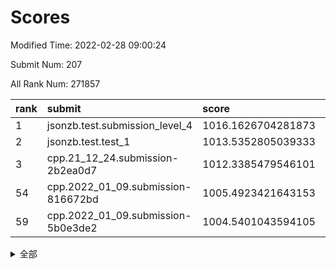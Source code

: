 # Scores

Modified Time: 2022-02-28 09:00:24

Submit Num: 207

All Rank Num: 271857

| rank |               submit               |       score        |       sigma        | pk_num |
| :--- | :--------------------------------- | :----------------- | :----------------- | :----- |
| 1    | jsonzb.test.submission_level_4     | 1016.1626704281873 | 0.8464210720056387 | 5254   |
| 2    | jsonzb.test.test_1                 | 1013.5352805039333 | 0.8417276837234844 | 5255   |
| 3    | cpp.21_12_24.submission-2b2ea0d7   | 1012.3385479546101 | 0.8011406611481725 | 5255   |
| 54   | cpp.2022_01_09.submission-816672bd | 1005.4923421643153 | 0.7231440137819237 | 5259   |
| 59   | cpp.2022_01_09.submission-5b0e3de2 | 1004.5401043594105 | 0.7119247683700114 | 5251   |


<details>
<summary>全部</summary>

| rank |                 submit                 |       score        |       sigma        | pk_num |
| :--- | :------------------------------------- | :----------------- | :----------------- | :----- |
| 1    | jsonzb.test.submission_level_4         | 1016.1626704281873 | 0.8464210720056387 | 5254   |
| 2    | jsonzb.test.test_1                     | 1013.5352805039333 | 0.8417276837234844 | 5255   |
| 3    | cpp.21_12_24.submission-2b2ea0d7       | 1012.3385479546101 | 0.8011406611481725 | 5255   |
| 4    | gobigger.level_3.submission_level_3_22 | 1011.2890953572083 | 0.7828023230686599 | 5255   |
| 5    | gobigger.level_3.submission_level_3_3  | 1011.1978532841283 | 0.7874842767447459 | 5253   |
| 6    | gobigger.level_3.submission_level_3_29 | 1011.1780261560149 | 0.7470720100146088 | 5250   |
| 7    | gobigger.level_3.submission_level_3_15 | 1011.1475168922432 | 0.7577272380818847 | 5252   |
| 8    | gobigger.level_3.submission_level_3_28 | 1011.0248985956675 | 0.7557991906053364 | 5252   |
| 9    | gobigger.level_3.submission_level_3_31 | 1010.8793213717448 | 0.8140123327562447 | 5253   |
| 10   | gobigger.level_3.submission_level_3_5  | 1010.8516693465177 | 0.7637443820994145 | 5254   |
| 11   | gobigger.level_3.submission_level_3_6  | 1010.7925458622072 | 0.7588367961366786 | 5252   |
| 12   | gobigger.level_3.submission_level_3_0  | 1010.7627058206104 | 0.7578889352604902 | 5254   |
| 13   | gobigger.level_3.submission_level_3_38 | 1010.7465083504596 | 0.7637688521996152 | 5259   |
| 14   | gobigger.level_3.submission_level_3_19 | 1010.7300832651512 | 0.769249780035554  | 5251   |
| 15   | gobigger.level_3.submission_level_3_42 | 1010.7190697280366 | 0.7466631575071642 | 5255   |
| 16   | gobigger.level_3.submission_level_3_36 | 1010.7180695381003 | 0.7876486608887873 | 5249   |
| 17   | gobigger.level_3.submission_level_3_20 | 1010.5793803134284 | 0.7758623953511777 | 5254   |
| 18   | gobigger.level_3.submission_level_3_14 | 1010.5120045767785 | 0.7650424582742823 | 5253   |
| 19   | gobigger.level_3.submission_level_3_13 | 1010.4381104867791 | 0.7644582686549762 | 5254   |
| 20   | gobigger.level_3.submission_level_3_41 | 1010.42433123661   | 0.7575732335825798 | 5253   |
| 21   | gobigger.level_3.submission_level_3_24 | 1010.4036765325744 | 0.749146171327313  | 5250   |
| 22   | gobigger.level_3.submission_level_3_30 | 1010.333711427214  | 0.7689712984983185 | 5255   |
| 23   | gobigger.level_3.submission_level_3_8  | 1010.3207321326502 | 0.7610333433279857 | 5258   |
| 24   | gobigger.level_3.submission_level_3_39 | 1010.2939609532306 | 0.762399007247615  | 5254   |
| 25   | gobigger.level_3.submission_level_3_17 | 1010.2405704782478 | 0.738560719428554  | 5253   |
| 26   | gobigger.level_3.submission_level_3_44 | 1010.1842529075248 | 0.7558878566210162 | 5254   |
| 27   | gobigger.level_3.submission_level_3_37 | 1010.0971489716028 | 0.7893839990535129 | 5258   |
| 28   | gobigger.level_3.submission_level_3_34 | 1010.0442027148619 | 0.7357480102420471 | 5255   |
| 29   | gobigger.level_3.submission_level_3_48 | 1010.043936355107  | 0.7479472104923895 | 5253   |
| 30   | gobigger.level_3.submission_level_3_49 | 1010.0075507958733 | 0.7390675461535018 | 5254   |
| 31   | gobigger.level_3.submission_level_3_40 | 1009.9591080397621 | 0.7533476138870462 | 5248   |
| 32   | gobigger.level_3.submission_level_3_33 | 1009.9259114012309 | 0.7832130984888384 | 5244   |
| 33   | gobigger.level_3.submission_level_3_35 | 1009.9230081201998 | 0.7576259431536739 | 5255   |
| 34   | gobigger.level_3.submission_level_3_16 | 1009.9006164777118 | 0.7577920509277424 | 5253   |
| 35   | gobigger.level_3.submission_level_3_43 | 1009.8348291844188 | 0.7484224636326599 | 5251   |
| 36   | gobigger.level_3.submission_level_3_12 | 1009.7913740315377 | 0.7413527317693868 | 5250   |
| 37   | gobigger.level_3.submission_level_3_46 | 1009.6776630188454 | 0.743040939833985  | 5253   |
| 38   | gobigger.level_3.submission_level_3_27 | 1009.6602785281596 | 0.7754308926635796 | 5251   |
| 39   | gobigger.level_3.submission_level_3_26 | 1009.5952937169592 | 0.7541784787792399 | 5253   |
| 40   | gobigger.level_3.submission_level_3_45 | 1009.4964305762416 | 0.7419478388070702 | 5252   |
| 41   | gobigger.level_3.submission_level_3_1  | 1009.4904963327476 | 0.7574317051931704 | 5254   |
| 42   | gobigger.level_3.submission_level_3_18 | 1009.4470005146297 | 0.7820752685512035 | 5252   |
| 43   | gobigger.level_3.submission_level_3_23 | 1009.4422696126481 | 0.7443904963891366 | 5247   |
| 44   | gobigger.level_3.submission_level_3_25 | 1009.4381654221328 | 0.7459216642512245 | 5253   |
| 45   | gobigger.level_3.submission_level_3_21 | 1009.2889273785307 | 0.7650607933136829 | 5249   |
| 46   | gobigger.level_3.submission_level_3_2  | 1009.2090455457627 | 0.7612415914297406 | 5249   |
| 47   | gobigger.level_3.submission_level_3_4  | 1009.1989794090362 | 0.7438355436183908 | 5255   |
| 48   | gobigger.level_3.submission_level_3_47 | 1009.196747115729  | 0.7640257277511154 | 5254   |
| 49   | gobigger.level_3.submission_level_3_32 | 1009.0337552005036 | 0.7524403397229555 | 5252   |
| 50   | gobigger.level_3.submission_level_3_11 | 1008.8706775997781 | 0.7432456780762196 | 5247   |
| 51   | gobigger.level_3.submission_level_3_10 | 1008.8178046575089 | 0.7362914938434372 | 5251   |
| 52   | gobigger.level_3.submission_level_3_7  | 1008.5839558714795 | 0.7451572801081735 | 5254   |
| 53   | gobigger.level_3.submission_level_3_9  | 1008.1354311102183 | 0.7345129169828821 | 5250   |
| 54   | cpp.2022_01_09.submission-816672bd     | 1005.4923421643153 | 0.7231440137819237 | 5259   |
| 55   | gobigger.level_1.submission_level_1_35 | 1004.883072891196  | 0.7314654066859986 | 5251   |
| 56   | gobigger.level_1.submission_level_1_14 | 1004.8632731496858 | 0.7342553919202597 | 5257   |
| 57   | gobigger.level_1.submission_level_1_45 | 1004.8120877438583 | 0.72675311040473   | 5252   |
| 58   | gobigger.level_1.submission_level_1_32 | 1004.6120605693152 | 0.7227739735418425 | 5245   |
| 59   | cpp.2022_01_09.submission-5b0e3de2     | 1004.5401043594105 | 0.7119247683700114 | 5251   |
| 60   | gobigger.level_1.submission_level_1_43 | 1004.4895111365835 | 0.7205803840487381 | 5249   |
| 61   | gobigger.level_1.submission_level_1_7  | 1004.28425120787   | 0.7084045458710049 | 5250   |
| 62   | gobigger.level_1.submission_level_1_46 | 1004.265457943094  | 0.7167339201007381 | 5257   |
| 63   | gobigger.level_1.submission_level_1_37 | 1004.1504781899532 | 0.7237072579297532 | 5259   |
| 64   | gobigger.level_1.submission_level_1_41 | 1004.1200495374293 | 0.72674374839056   | 5254   |
| 65   | gobigger.level_1.submission_level_1_22 | 1004.0079629813188 | 0.7166490149406035 | 5257   |
| 66   | gobigger.level_1.submission_level_1_47 | 1003.9072231054834 | 0.7223409902206314 | 5257   |
| 67   | gobigger.level_1.submission_level_1_9  | 1003.8668115006368 | 0.7183765450265767 | 5255   |
| 68   | gobigger.level_1.submission_level_1_39 | 1003.8479327616063 | 0.714914593318581  | 5256   |
| 69   | gobigger.level_1.submission_level_1_2  | 1003.8437216275039 | 0.7220064486558377 | 5250   |
| 70   | gobigger.level_1.submission_level_1_49 | 1003.7941366772876 | 0.7206069515136206 | 5259   |
| 71   | gobigger.level_1.submission_level_1_0  | 1003.732841746451  | 0.7263662525474907 | 5252   |
| 72   | gobigger.level_1.submission_level_1_19 | 1003.7278091660036 | 0.7206173923313385 | 5255   |
| 73   | gobigger.level_1.submission_level_1_10 | 1003.664181854488  | 0.7239992527920344 | 5254   |
| 74   | gobigger.level_1.submission_level_1_3  | 1003.6619313404757 | 0.7231876172585597 | 5257   |
| 75   | gobigger.level_1.submission_level_1_40 | 1003.5820264401532 | 0.730701759309462  | 5251   |
| 76   | gobigger.level_1.submission_level_1_17 | 1003.4575265192464 | 0.7159287909252795 | 5256   |
| 77   | gobigger.level_1.submission_level_1_36 | 1003.4563132210704 | 0.7157130021023416 | 5251   |
| 78   | gobigger.level_1.submission_level_1_30 | 1003.367514522771  | 0.7270674990254107 | 5259   |
| 79   | gobigger.level_1.submission_level_1_31 | 1003.349398996594  | 0.7203911848614059 | 5252   |
| 80   | gobigger.level_1.submission_level_1_42 | 1003.3447944517957 | 0.7150382620677703 | 5248   |
| 81   | gobigger.level_1.submission_level_1_11 | 1003.3177512015624 | 0.7175079079584832 | 5252   |
| 82   | gobigger.level_1.submission_level_1_33 | 1003.2699717406039 | 0.7075662233643204 | 5253   |
| 83   | gobigger.level_1.submission_level_1_12 | 1003.2165594437005 | 0.723693281570469  | 5255   |
| 84   | gobigger.level_1.submission_level_1_25 | 1003.1124260000394 | 0.7088036854705165 | 5257   |
| 85   | gobigger.level_1.submission_level_1_4  | 1002.8898857451701 | 0.71828480568628   | 5251   |
| 86   | gobigger.level_1.submission_level_1_29 | 1002.8472037632226 | 0.7239287403018022 | 5253   |
| 87   | gobigger.level_1.submission_level_1_16 | 1002.8186328433716 | 0.7158519104486305 | 5256   |
| 88   | gobigger.level_1.submission_level_1_24 | 1002.7617972060049 | 0.7173528232194337 | 5253   |
| 89   | gobigger.level_1.submission_level_1_44 | 1002.7199973187679 | 0.708630315396609  | 5253   |
| 90   | gobigger.level_1.submission_level_1_27 | 1002.6536704403845 | 0.7135541204278976 | 5255   |
| 91   | gobigger.level_1.submission_level_1_13 | 1002.6432231595293 | 0.7135627092694069 | 5258   |
| 92   | gobigger.level_1.submission_level_1_15 | 1002.6235935118144 | 0.7169374353781306 | 5251   |
| 93   | gobigger.level_1.submission_level_1_23 | 1002.5272035955838 | 0.7103412762618045 | 5256   |
| 94   | gobigger.level_1.submission_level_1_8  | 1002.3896186977023 | 0.7164388582239227 | 5250   |
| 95   | gobigger.level_1.submission_level_1_18 | 1002.3797629055889 | 0.714840056688683  | 5257   |
| 96   | gobigger.level_1.submission_level_1_26 | 1002.3699485969018 | 0.7079471713427947 | 5259   |
| 97   | gobigger.level_1.submission_level_1_20 | 1002.3608699363907 | 0.7142280439856588 | 5255   |
| 98   | gobigger.level_1.submission_level_1_28 | 1002.346490057936  | 0.7229010199112788 | 5252   |
| 99   | gobigger.level_1.submission_level_1_1  | 1002.2486208093337 | 0.7175475905139548 | 5252   |
| 100  | gobigger.level_1.submission_level_1_34 | 1002.168132604688  | 0.7132837694297987 | 5260   |
| 101  | gobigger.level_1.submission_level_1_48 | 1002.140804103054  | 0.7111302096463138 | 5250   |
| 102  | gobigger.level_1.submission_level_1_38 | 1002.0920508061471 | 0.701951384650113  | 5256   |
| 103  | gobigger.level_1.submission_level_1_5  | 1002.0894495744728 | 0.7129631211595328 | 5254   |
| 104  | gobigger.level_1.submission_level_1_6  | 1001.9340118563863 | 0.7239969297921557 | 5252   |
| 105  | gobigger.level_1.submission_level_1_21 | 1001.8390952488099 | 0.7191422339209699 | 5252   |
| 106  | gobigger.random.submission_random_5    | 997.8210663655603  | 0.7075707892747791 | 5252   |
| 107  | gobigger.random.submission_random_20   | 997.4015793111777  | 0.6969599368152808 | 5253   |
| 108  | gobigger.random.submission_random_18   | 997.1010036467134  | 0.706955256246163  | 5251   |
| 109  | gobigger.random.submission_random_25   | 996.9411918903454  | 0.7078474556450326 | 5252   |
| 110  | gobigger.random.submission_random_40   | 996.7319641595395  | 0.7073759636836723 | 5256   |
| 111  | gobigger.random.submission_random_45   | 996.708347139489   | 0.7145296784277626 | 5252   |
| 112  | gobigger.random.submission_random_2    | 996.622444911002   | 0.7059016738596254 | 5254   |
| 113  | gobigger.random.submission_random_17   | 996.6017829614628  | 0.7221420141274149 | 5250   |
| 114  | gobigger.random.submission_random_24   | 996.5718602397154  | 0.7119144860451969 | 5255   |
| 115  | gobigger.random.submission_random_12   | 996.5223140870951  | 0.7159087990008137 | 5259   |
| 116  | gobigger.random.submission_random_42   | 996.4807781283239  | 0.6971909056857452 | 5255   |
| 117  | gobigger.random.submission_random_37   | 996.472359812619   | 0.701155290642298  | 5255   |
| 118  | gobigger.random.submission_random_15   | 996.4534187637648  | 0.7301824850809306 | 5255   |
| 119  | gobigger.random.submission_random_1    | 996.419687610682   | 0.7053830234206512 | 5253   |
| 120  | gobigger.random.submission_random_27   | 996.3832698061275  | 0.7130646095113382 | 5259   |
| 121  | gobigger.random.submission_random_23   | 996.3659745410109  | 0.6962903957655607 | 5249   |
| 122  | gobigger.random.submission_random_10   | 996.2916523677527  | 0.7239940426402396 | 5256   |
| 123  | gobigger.random.submission_random_46   | 996.2840530517354  | 0.6989688349833152 | 5256   |
| 124  | gobigger.random.submission_random_33   | 996.180702359727   | 0.7044348717127594 | 5258   |
| 125  | gobigger.random.submission_random_35   | 996.1708319238251  | 0.7003993904440428 | 5260   |
| 126  | gobigger.random.submission_random_9    | 996.1599559761926  | 0.7114307051880538 | 5257   |
| 127  | gobigger.random.submission_random_8    | 996.1493916677546  | 0.6979907002287893 | 5250   |
| 128  | gobigger.random.submission_random_43   | 996.0906538463229  | 0.7093885896185702 | 5254   |
| 129  | gobigger.random.submission_random_39   | 996.0668916002321  | 0.6967842665458042 | 5251   |
| 130  | gobigger.random.submission_random_34   | 996.0608650386777  | 0.7119436455046749 | 5255   |
| 131  | gobigger.random.submission_random_21   | 996.020550155458   | 0.7098085283869456 | 5251   |
| 132  | gobigger.random.submission_random_47   | 995.9707302069944  | 0.7069337673758302 | 5253   |
| 133  | gobigger.random.submission_random_36   | 995.9313791594417  | 0.7119305112165889 | 5254   |
| 134  | gobigger.random.submission_random_29   | 995.9028906740489  | 0.7061388928009452 | 5256   |
| 135  | gobigger.random.submission_random_3    | 995.8597254766593  | 0.7196216488728858 | 5257   |
| 136  | gobigger.random.submission_random_30   | 995.8590917677869  | 0.7107337826124804 | 5261   |
| 137  | gobigger.random.submission_random_49   | 995.7892159230953  | 0.7031021378500534 | 5251   |
| 138  | gobigger.random.submission_random_26   | 995.7592983380429  | 0.7183868630895321 | 5252   |
| 139  | gobigger.random.submission_random_11   | 995.7410388709891  | 0.7088082405310243 | 5253   |
| 140  | gobigger.random.submission_random_6    | 995.723549497631   | 0.7100142150470934 | 5252   |
| 141  | gobigger.random.submission_random_16   | 995.621263320698   | 0.7119796983192458 | 5254   |
| 142  | gobigger.random.submission_random_13   | 995.6097370229286  | 0.7215470527526113 | 5252   |
| 143  | gobigger.random.submission_random_48   | 995.5639190580282  | 0.7051663950062577 | 5253   |
| 144  | gobigger.random.submission_random_28   | 995.5425281258324  | 0.7084872028039575 | 5253   |
| 145  | gobigger.random.submission_random_7    | 995.5067701609406  | 0.7149820514001849 | 5252   |
| 146  | gobigger.random.submission_random_32   | 995.443125169851   | 0.7068156351381472 | 5254   |
| 147  | gobigger.random.submission_random_4    | 995.4082334505446  | 0.7165982673229786 | 5247   |
| 148  | gobigger.random.submission_random_0    | 995.3606214700454  | 0.7152072577497045 | 5250   |
| 149  | gobigger.random.submission_random_41   | 995.322793071455   | 0.7111767599978726 | 5253   |
| 150  | gobigger.random.submission_random_19   | 995.2817553074256  | 0.7165943805072476 | 5253   |
| 151  | gobigger.random.submission_random_14   | 995.181053316809   | 0.7121620594193488 | 5254   |
| 152  | gobigger.random.submission_random_38   | 995.1601253981423  | 0.7257250126211349 | 5252   |
| 153  | gobigger.random.submission_random_44   | 994.9893090618672  | 0.7251661054886631 | 5249   |
| 154  | gobigger.random.submission_random_31   | 994.9264004138363  | 0.7259505156420171 | 5256   |
| 155  | gobigger.random.submission_random_22   | 994.7879961823638  | 0.7175918485197246 | 5252   |
| 156  | gobigger.level_2.submission_level_2_12 | 993.9786935351938  | 0.7338888130628408 | 5253   |
| 157  | gobigger.level_2.submission_level_2_37 | 993.7180002214587  | 0.7254492653912188 | 5253   |
| 158  | gobigger.level_2.submission_level_2_44 | 993.6274821800071  | 0.7547605649529956 | 5251   |
| 159  | gobigger.level_2.submission_level_2_43 | 993.5930388191051  | 0.7265625891371672 | 5254   |
| 160  | gobigger.level_2.submission_level_2_24 | 993.2681580197228  | 0.7484100975090041 | 5248   |
| 161  | gobigger.level_2.submission_level_2_31 | 992.9848676171478  | 0.7428949496462547 | 5257   |
| 162  | gobigger.level_2.submission_level_2_33 | 992.928269691238   | 0.7427565598526805 | 5250   |
| 163  | gobigger.level_2.submission_level_2_34 | 992.9148292283102  | 0.7505182809487282 | 5254   |
| 164  | gobigger.level_2.submission_level_2_27 | 992.8098604222649  | 0.7366354323960488 | 5253   |
| 165  | gobigger.level_2.submission_level_2_21 | 992.6459241092741  | 0.7277229604102309 | 5259   |
| 166  | gobigger.level_2.submission_level_2_23 | 992.5687198141025  | 0.7312033371835891 | 5257   |
| 167  | gobigger.level_2.submission_level_2_25 | 992.4938043175091  | 0.735918736266918  | 5254   |
| 168  | gobigger.level_2.submission_level_2_14 | 992.4730725722759  | 0.7430607403090496 | 5252   |
| 169  | gobigger.level_2.submission_level_2_28 | 992.4229021514615  | 0.7480485181939    | 5251   |
| 170  | gobigger.level_2.submission_level_2_30 | 992.390151470545   | 0.742629951222144  | 5251   |
| 171  | gobigger.level_2.submission_level_2_15 | 992.3726575511507  | 0.7583140830345168 | 5254   |
| 172  | gobigger.level_2.submission_level_2_48 | 992.2784670262694  | 0.7484967926374813 | 5253   |
| 173  | gobigger.level_2.submission_level_2_35 | 992.1927388338767  | 0.7414206182059803 | 5253   |
| 174  | gobigger.level_2.submission_level_2_39 | 992.1867081044945  | 0.7430306688434574 | 5251   |
| 175  | gobigger.level_2.submission_level_2_11 | 992.1235368909456  | 0.7344927180324679 | 5258   |
| 176  | gobigger.level_2.submission_level_2_0  | 992.0761804708421  | 0.7514386495088853 | 5258   |
| 177  | gobigger.level_2.submission_level_2_42 | 991.984485270912   | 0.7439765578636017 | 5252   |
| 178  | gobigger.level_2.submission_level_2_19 | 991.9742621326483  | 0.7367853356458463 | 5252   |
| 179  | gobigger.level_2.submission_level_2_22 | 991.9449793366163  | 0.7509130299142569 | 5252   |
| 180  | gobigger.level_2.submission_level_2_8  | 991.8689068328111  | 0.740680810424449  | 5246   |
| 181  | gobigger.level_2.submission_level_2_20 | 991.8337144351524  | 0.7426724076154899 | 5257   |
| 182  | gobigger.level_2.submission_level_2_6  | 991.745016434421   | 0.7328407502887331 | 5256   |
| 183  | gobigger.level_2.submission_level_2_4  | 991.7257696383001  | 0.7447169116466711 | 5254   |
| 184  | gobigger.level_2.submission_level_2_38 | 991.713917772289   | 0.745771890303025  | 5251   |
| 185  | gobigger.level_2.submission_level_2_5  | 991.7108488923234  | 0.7405623997069218 | 5252   |
| 186  | gobigger.level_2.submission_level_2_26 | 991.707546704912   | 0.7444389238813715 | 5252   |
| 187  | gobigger.level_2.submission_level_2_36 | 991.643129075132   | 0.7525261515345616 | 5248   |
| 188  | gobigger.level_2.submission_level_2_32 | 991.5516981042625  | 0.7511097615664752 | 5253   |
| 189  | gobigger.level_2.submission_level_2_41 | 991.5395133113473  | 0.7485046341113228 | 5255   |
| 190  | gobigger.level_2.submission_level_2_18 | 991.5110945446332  | 0.7438354671253606 | 5253   |
| 191  | gobigger.level_2.submission_level_2_29 | 991.4677036163469  | 0.7727784874444185 | 5257   |
| 192  | gobigger.level_2.submission_level_2_17 | 991.4391690054202  | 0.7452805202573141 | 5254   |
| 193  | gobigger.level_2.submission_level_2_7  | 991.3465125060034  | 0.7311299070424774 | 5252   |
| 194  | gobigger.level_2.submission_level_2_13 | 991.2905226778316  | 0.744348797166672  | 5253   |
| 195  | gobigger.level_2.submission_level_2_40 | 991.2902040694156  | 0.7537284725496521 | 5258   |
| 196  | gobigger.level_2.submission_level_2_49 | 991.2697374576101  | 0.7525172737514781 | 5252   |
| 197  | gobigger.level_2.submission_level_2_46 | 991.2664918198723  | 0.7476259194364097 | 5251   |
| 198  | gobigger.level_2.submission_level_2_3  | 991.1512056800898  | 0.7624239372455478 | 5250   |
| 199  | gobigger.level_2.submission_level_2_10 | 990.9684312229077  | 0.7726177500759694 | 5251   |
| 200  | gobigger.level_2.submission_level_2_1  | 990.784959588392   | 0.7665504273826117 | 5250   |
| 201  | gobigger.level_2.submission_level_2_16 | 990.7117934576432  | 0.7770243220750258 | 5258   |
| 202  | gobigger.level_2.submission_level_2_2  | 990.451750417063   | 0.7789174508145746 | 5253   |
| 203  | gobigger.level_2.submission_level_2_47 | 990.3179396811839  | 0.7787037993477303 | 5253   |
| 204  | gobigger.level_2.submission_level_2_45 | 990.1734418032854  | 0.7487604429944735 | 5250   |
| 205  | gobigger.level_2.submission_level_2_9  | 990.0019043954723  | 0.764340883464455  | 5253   |
| 206  | gobigger.none.submission_none_0        | 976.7180835097745  | 1.3653242111683008 | 5254   |
| 207  | gobigger.none.submission_none_1        | 974.7001564703622  | 1.580149094945973  | 5251   |

</details>